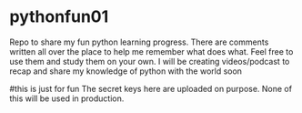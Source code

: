 # pythonfun01
 Repo to share my fun python learning progress. There are comments written all over the place
to help me remember what does what.
Feel free to use them and study them on your own.
I will be creating videos/podcast to recap and share my knowledge of python with the world
soon


#this is just for fun
The secret keys here are uploaded on purpose. None of this will be used in production.